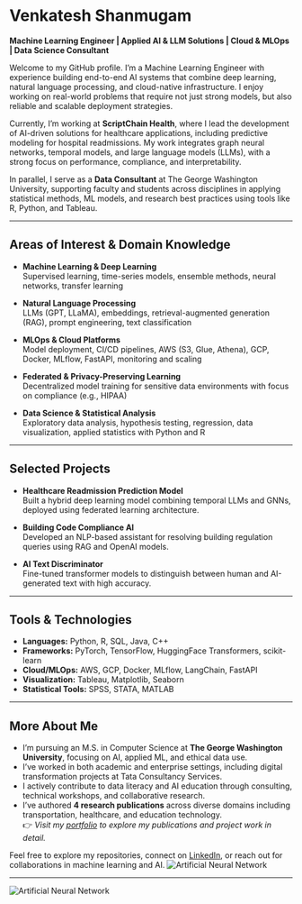 # Venkatesh Shanmugam

**Machine Learning Engineer | Applied AI & LLM Solutions | Cloud & MLOps | Data Science Consultant**

Welcome to my GitHub profile. I’m a Machine Learning Engineer with experience building end-to-end AI systems that combine deep learning, natural language processing, and cloud-native infrastructure. I enjoy working on real-world problems that require not just strong models, but also reliable and scalable deployment strategies.

Currently, I’m working at **ScriptChain Health**, where I lead the development of AI-driven solutions for healthcare applications, including predictive modeling for hospital readmissions. My work integrates graph neural networks, temporal models, and large language models (LLMs), with a strong focus on performance, compliance, and interpretability.

In parallel, I serve as a **Data Consultant** at The George Washington University, supporting faculty and students across disciplines in applying statistical methods, ML models, and research best practices using tools like R, Python, and Tableau.

---

## Areas of Interest & Domain Knowledge

- **Machine Learning & Deep Learning**  
  Supervised learning, time-series models, ensemble methods, neural networks, transfer learning

- **Natural Language Processing**  
  LLMs (GPT, LLaMA), embeddings, retrieval-augmented generation (RAG), prompt engineering, text classification

- **MLOps & Cloud Platforms**  
  Model deployment, CI/CD pipelines, AWS (S3, Glue, Athena), GCP, Docker, MLflow, FastAPI, monitoring and scaling

- **Federated & Privacy-Preserving Learning**  
  Decentralized model training for sensitive data environments with focus on compliance (e.g., HIPAA)

- **Data Science & Statistical Analysis**  
  Exploratory data analysis, hypothesis testing, regression, data visualization, applied statistics with Python and R

---

## Selected Projects

- **Healthcare Readmission Prediction Model**  
  Built a hybrid deep learning model combining temporal LLMs and GNNs, deployed using federated learning architecture.

- **Building Code Compliance AI**  
  Developed an NLP-based assistant for resolving building regulation queries using RAG and OpenAI models.

- **AI Text Discriminator**  
  Fine-tuned transformer models to distinguish between human and AI-generated text with high accuracy.

---

## Tools & Technologies

- **Languages:** Python, R, SQL, Java, C++  
- **Frameworks:** PyTorch, TensorFlow, HuggingFace Transformers, scikit-learn  
- **Cloud/MLOps:** AWS, GCP, Docker, MLflow, LangChain, FastAPI  
- **Visualization:** Tableau, Matplotlib, Seaborn  
- **Statistical Tools:** SPSS, STATA, MATLAB

---

## More About Me

- I’m pursuing an M.S. in Computer Science at **The George Washington University**, focusing on AI, applied ML, and ethical data use.
- I’ve worked in both academic and enterprise settings, including digital transformation projects at Tata Consultancy Services.
- I actively contribute to data literacy and AI education through consulting, technical workshops, and collaborative research.
- I’ve authored **4 research publications** across diverse domains including transportation, healthcare, and education technology.  
  👉 *Visit my [portfolio](https://venkatjs.netlify.app) to explore my publications and project work in detail.*

Feel free to explore my repositories, connect on [LinkedIn](https://www.linkedin.com/in/svenkatesh-js), or reach out for collaborations in machine learning and AI.
![Artificial Neural Network](https://upload.wikimedia.org/wikipedia/commons/6/60/Artificial_Neural_Network.gif)

---
![Artificial Neural Network](https://upload.wikimedia.org/wikipedia/commons/6/60/Artificial_Neural_Network.gif)
